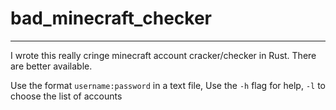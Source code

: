 # bad_minecraft_checker
---
I wrote this really cringe minecraft account cracker/checker in Rust. There are better available.

Use the format `username:password` in a text file, 
Use the `-h` flag for help, `-l` to choose the list of accounts